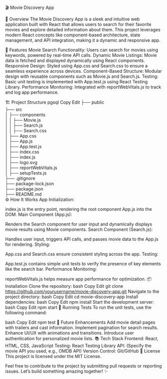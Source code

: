 🎬 Movie Discovery App

🚀 Overview
The Movie Discovery App is a sleek and intuitive web application built with React that allows users to search for their favorite movies and explore detailed information about them. This project leverages modern React concepts like component-based architecture, state management, and API integration, making it a dynamic and responsive app.

🌟 Features
Movie Search Functionality: Users can search for movies using keywords, powered by real-time API calls.
Dynamic Movie Listings: Movie data is fetched and displayed dynamically using React components.
Responsive Design: Styled using App.css and Search.css to ensure a seamless experience across devices.
Component-Based Structure: Modular design with reusable components such as Movie.js and Search.js.
Testing: Basic unit testing is implemented with App.test.js using React Testing Library.
Performance Monitoring: Integrated with reportWebVitals.js to track and log app performance.

🏗️ Project Structure
pgsql
Copy
Edit
├── public  
├── src  
│   ├── components  
│   │   ├── Movie.js  
│   │   ├── Search.js  
│   │   ├── Search.css  
│   ├── App.css  
│   ├── App.js  
│   ├── App.test.js  
│   ├── index.css  
│   ├── index.js  
│   ├── logo.svg  
│   ├── reportWebVitals.js  
│   ├── setupTests.js  
├── .gitignore  
├── package-lock.json  
├── package.json  
├── README.md  
⚙️ How It Works
App Initialization:

index.js is the entry point, rendering the root component App.js into the DOM.
Main Component (App.js):

Renders the Search component for user input and dynamically displays movie results using Movie components.
Search Component (Search.js):

Handles user input, triggers API calls, and passes movie data to the App.js for rendering.
Styling:

App.css and Search.css ensure consistent styling across the app.
Testing:

App.test.js contains simple unit tests to verify the presence of key elements like the search bar.
Performance Monitoring:

reportWebVitals.js helps measure app performance for optimization.
📦 Installation
Clone the repository:
bash
Copy
Edit
git clone https://github.com/yourusername/movie-discovery-app.git
Navigate to the project directory:
bash
Copy
Edit
cd movie-discovery-app
Install dependencies:
bash
Copy
Edit
npm install
Start the development server:
bash
Copy
Edit
npm start
🧪 Running Tests
To run the unit tests, use the following command:

bash
Copy
Edit
npm test
🚧 Future Enhancements
Add movie detail pages with trailers and cast information.
Implement pagination for search results.
Enhance UI/UX with animations and transitions.
Introduce user authentication for personalized movie lists.
📚 Tech Stack
Frontend: React, HTML, CSS, JavaScript
Testing: React Testing Library
API: (Specify the movie API you used, e.g., OMDB API)
Version Control: Git/GitHub
📄 License
This project is licensed under the MIT License.

Feel free to contribute to the project by submitting pull requests or reporting issues. Let’s build something amazing together! ✨
